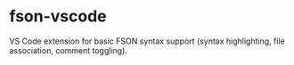 # fson-vscode
VS Code extension for basic FSON syntax support (syntax highlighting, file association, comment toggling).
